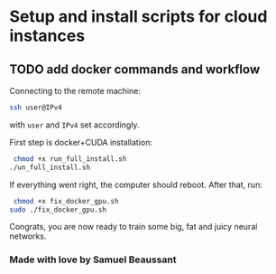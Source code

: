 # Setup and install scripts for cloud instances 

## TODO add docker commands and workflow

Connecting to the remote machine:
```bash
ssh user@IPv4
```
with ```user``` and ```IPv4``` set accordingly.

First step is docker+CUDA installation:
```bash
 chmod +x run_full_install.sh
./un_full_install.sh
```
If everything went right, the computer should reboot. After that, run:
```bash
 chmod +x fix_docker_gpu.sh
sudo ./fix_docker_gpu.sh
```
Congrats, you are now ready to train some big, fat and juicy neural networks.

### Made with love by Samuel Beaussant
